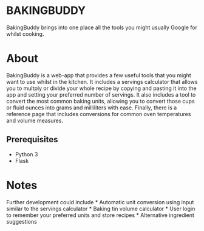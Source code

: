 BAKINGBUDDY
===========

BakingBuddy brings into one place all the tools you might usually Google for whilst cooking.

# About

BakingBuddy is a web-app that provides a few useful tools that you might want to use whilst in the kitchen. It includes a servings calculator that allows you to multply or divide your whole recipe by copying and pasting it into the app and setting your preferred number of servings. It also includes a tool to convert the most common baking units, allowing you to convert those cups or fluid ounces into grams and milliliters with ease. Finally, there is a reference page that includes conversions for common oven temperatures and volume measures.

## Prerequisites

* Python 3
* Flask

# Notes

Further development could include
    * Automatic unit conversion using input similar to the servings calculator
    * Baking tin volume calculator
    * User login to remember your preferred units and store recipes
    * Alternative ingredient suggestions
